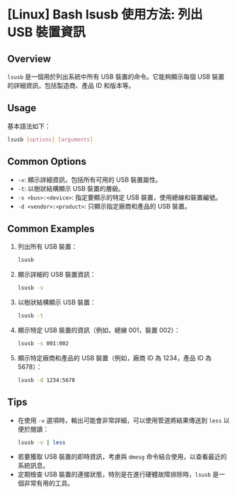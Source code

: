 # [Linux] Bash lsusb 使用方法: 列出 USB 裝置資訊

## Overview
`lsusb` 是一個用於列出系統中所有 USB 裝置的命令。它能夠顯示每個 USB 裝置的詳細資訊，包括製造商、產品 ID 和版本等。

## Usage
基本語法如下：
```bash
lsusb [options] [arguments]
```

## Common Options
- `-v`: 顯示詳細資訊，包括所有可用的 USB 裝置屬性。
- `-t`: 以樹狀結構顯示 USB 裝置的層級。
- `-s <bus>:<device>`: 指定要顯示的特定 USB 裝置，使用總線和裝置編號。
- `-d <vendor>:<product>`: 只顯示指定廠商和產品的 USB 裝置。

## Common Examples
1. 列出所有 USB 裝置：
   ```bash
   lsusb
   ```

2. 顯示詳細的 USB 裝置資訊：
   ```bash
   lsusb -v
   ```

3. 以樹狀結構顯示 USB 裝置：
   ```bash
   lsusb -t
   ```

4. 顯示特定 USB 裝置的資訊（例如，總線 001，裝置 002）：
   ```bash
   lsusb -s 001:002
   ```

5. 顯示特定廠商和產品的 USB 裝置（例如，廠商 ID 為 1234，產品 ID 為 5678）：
   ```bash
   lsusb -d 1234:5678
   ```

## Tips
- 在使用 `-v` 選項時，輸出可能會非常詳細，可以使用管道將結果傳送到 `less` 以便於閱讀：
  ```bash
  lsusb -v | less
  ```
- 若要獲取 USB 裝置的即時資訊，考慮與 `dmesg` 命令結合使用，以查看最近的系統訊息。
- 定期檢查 USB 裝置的連接狀態，特別是在進行硬體故障排除時，`lsusb` 是一個非常有用的工具。